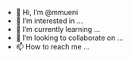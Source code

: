 - 👋 Hi, I’m @mmueni
- 👀 I’m interested in ...
- 🌱 I’m currently learning ...
- 💞️ I’m looking to collaborate on ...
- 📫 How to reach me ...

<!---
mmueni/mmueni is a ✨ special ✨ repository because its `README.md` (this file) appears on your GitHub profile.
You can click the Preview link to take a look at your changes.
--->
